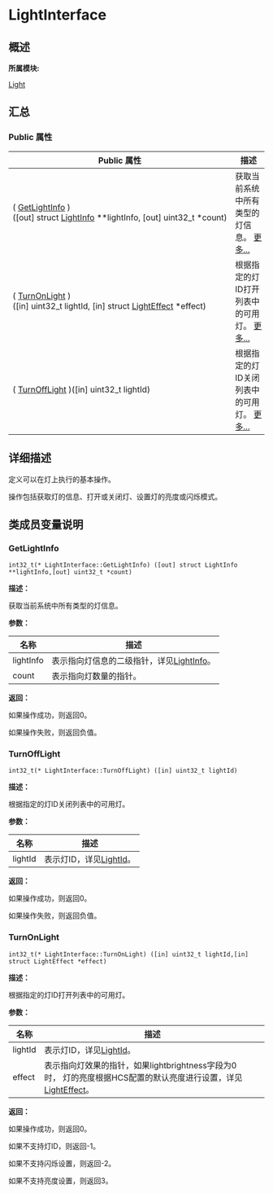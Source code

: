 # LightInterface


## **概述**

**所属模块:**

[Light](_light.md)


## **汇总**


### Public 属性

  | Public&nbsp;属性 | 描述 | 
| -------- | -------- |
| (&nbsp;[GetLightInfo](#getlightinfo)&nbsp;)([out]&nbsp;struct&nbsp;[LightInfo](_light_info.md)&nbsp;\*\*lightInfo,&nbsp;[out]&nbsp;uint32_t&nbsp;\*count) | 获取当前系统中所有类型的灯信息。&nbsp;[更多...](#getlightinfo) | 
| (&nbsp;[TurnOnLight](#turnonlight)&nbsp;)([in]&nbsp;uint32_t&nbsp;lightId,&nbsp;[in]&nbsp;struct&nbsp;[LightEffect](_light_effect.md)&nbsp;\*effect) | 根据指定的灯ID打开列表中的可用灯。&nbsp;[更多...](#turnonlight) | 
| (&nbsp;[TurnOffLight](#turnofflight)&nbsp;)([in]&nbsp;uint32_t&nbsp;lightId) | 根据指定的灯ID关闭列表中的可用灯。&nbsp;[更多...](#turnofflight) | 


## **详细描述**

定义可以在灯上执行的基本操作。

操作包括获取灯的信息、打开或关闭灯、设置灯的亮度或闪烁模式。


## **类成员变量说明**


### GetLightInfo

  
```
int32_t(* LightInterface::GetLightInfo) ([out] struct LightInfo **lightInfo,[out] uint32_t *count)
```

**描述：**

获取当前系统中所有类型的灯信息。

**参数：**

  | 名称 | 描述 | 
| -------- | -------- |
| lightInfo | 表示指向灯信息的二级指针，详见[LightInfo](_light_info.md)。 | 
| count | 表示指向灯数量的指针。 | 

**返回：**

如果操作成功，则返回0。

如果操作失败，则返回负值。


### TurnOffLight

  
```
int32_t(* LightInterface::TurnOffLight) ([in] uint32_t lightId)
```

**描述：**

根据指定的灯ID关闭列表中的可用灯。

**参数：**

  | 名称 | 描述 | 
| -------- | -------- |
| lightId | 表示灯ID，详见[LightId](_light.md#lightid)。 | 

**返回：**

如果操作成功，则返回0。

如果操作失败，则返回负值。


### TurnOnLight

  
```
int32_t(* LightInterface::TurnOnLight) ([in] uint32_t lightId,[in] struct LightEffect *effect)
```

**描述：**

根据指定的灯ID打开列表中的可用灯。

**参数：**

  | 名称 | 描述 | 
| -------- | -------- |
| lightId | 表示灯ID，详见[LightId](_light.md#lightid)。 | 
| effect | 表示指向灯效果的指针，如果lightbrightness字段为0时，&nbsp;灯的亮度根据HCS配置的默认亮度进行设置，详见[LightEffect](_light_effect.md)。 | 

**返回：**

如果操作成功，则返回0。

如果不支持灯ID，则返回-1。

如果不支持闪烁设置，则返回-2。

如果不支持亮度设置，则返回3。
